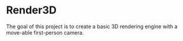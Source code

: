 # Render3D
The goal of this project is to create a basic 3D rendering engine with a move-able first-person camera.
